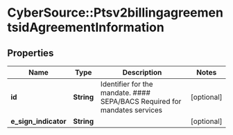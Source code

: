 # CyberSource::Ptsv2billingagreementsidAgreementInformation

## Properties
Name | Type | Description | Notes
------------ | ------------- | ------------- | -------------
**id** | **String** | Identifier for the mandate. #### SEPA/BACS Required for mandates services  | [optional] 
**e_sign_indicator** | **String** |  | [optional] 


